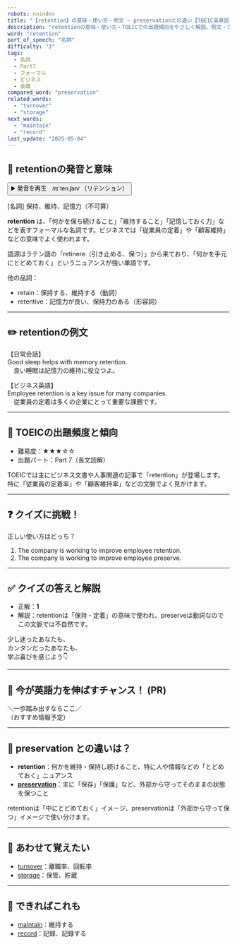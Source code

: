 ```yaml
---
robots: noindex
title: "【retention】の意味・使い方・例文 ― preservationとの違い【TOEIC英単語】"
description: "retentionの意味・使い方・TOEICでの出題傾向をやさしく解説。例文・クイズ付きでpreservationとの違いもわかりやすく学べます。"
word: "retention"
part_of_speech: "名詞"
difficulty: "3"
tags:
  - 名詞
  - Part7
  - フォーマル
  - ビジネス
  - 会議
compared_word: "preservation"
related_words:
  - "turnover"
  - "storage"
next_words:
  - "maintain"
  - "record"
last_update: "2025-05-04"
---
```


## 🔰 retentionの発音と意味

<button class="play-audio" onclick="playTTS('retention')">
  <span class="play-audio-main">
    ▶️ 発音を再生　/rɪˈten.ʃən/
  </span>
  <span class="play-audio-sub">
    （リテンション）
  </span>
</button>

[名詞] 保持、維持、記憶力（不可算）

**retention** は、「何かを保ち続けること」「維持すること」「記憶しておく力」などを表すフォーマルな名詞です。ビジネスでは「従業員の定着」や「顧客維持」などの意味でよく使われます。

語源はラテン語の「retinere（引き止める、保つ）」から来ており、「何かを手元にとどめておく」というニュアンスが強い単語です。

他の品詞：  
- retain：保持する、維持する（動詞）
- retentive：記憶力が良い、保持力のある（形容詞）

---

## ✏️ retentionの例文

【日常会話】  
Good sleep helps with memory retention.  
　良い睡眠は記憶力の維持に役立つよ。

【ビジネス英語】  
Employee retention is a key issue for many companies.  
　従業員の定着は多くの企業にとって重要な課題です。

---

## 🎯 TOEICの出題頻度と傾向

- 難易度：★★★☆☆
- 出題パート：Part 7（長文読解）

TOEICでは主にビジネス文書や人事関連の記事で「retention」が登場します。特に「従業員の定着率」や「顧客維持率」などの文脈でよく見かけます。

---

## ❓ クイズに挑戦！

正しい使い方はどっち？

1. The company is working to improve employee retention.  
2. The company is working to improve employee preserve.

---

## ✅ クイズの答えと解説

- 正解：**1**
- 解説：retentionは「保持・定着」の意味で使われ、preserveは動詞なのでこの文脈では不自然です。

少し迷ったあなたも、  
カンタンだったあなたも、  
学ぶ喜びを感じよう👇️

---

## 🚀 今が英語力を伸ばすチャンス！ (PR)

<div class="info-center">
＼一歩踏み出すならここ／<br>  
（おすすめ情報予定）
</div>

---

## 🤔  preservation との違いは？

- **retention**：何かを維持・保持し続けること、特に人や情報などの「とどめておく」ニュアンス
- **[preservation](/word/preservation/)**：主に「保存」「保護」など、外部から守ってそのままの状態を保つこと

retentionは「中にとどめておく」イメージ、preservationは「外部から守って保つ」イメージで使い分けます。

---

## 🧩 あわせて覚えたい

- [turnover](/word/turnover/)：離職率、回転率
- [storage](/word/storage/)：保管、貯蔵

---

## 📖 できればこれも

- [maintain](/word/maintain/)：維持する
- [record](/word/record/)：記録、記録する

<!-- cvid: aid32_bid20 -->
